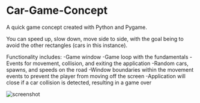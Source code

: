 # Car-Game-Concept

A quick game concept created with Python and Pygame.

You can speed up, slow down, move side to side, with the goal being to avoid the other rectangles (cars in this instance).

Functionality includes:
-Game window
-Game loop with the fundamentals
-Events for movement, collision, and exiting the application
-Random cars, spawns, and speeds on the road
-Window boundaries within the movement events to prevent the player from moving off the screen
-Application will close if a car collision is detected, resulting in a game over

![screenshot](https://user-images.githubusercontent.com/56548779/152586486-600fb5b6-beea-4c8a-840e-347ce663ef69.PNG)
